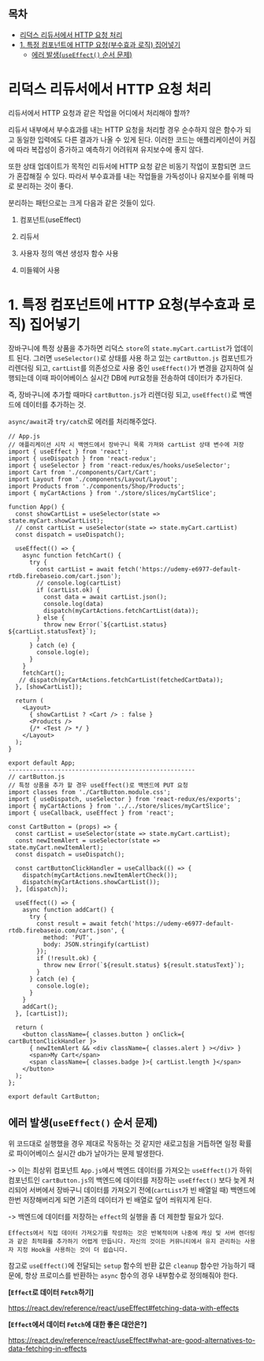 <h2>목차</h2>

- [리덕스 리듀서에서 HTTP 요청 처리](#리덕스-리듀서에서-http-요청-처리)
- [1. 특정 컴포넌트에 HTTP 요청(부수효과 로직) 집어넣기](#1-특정-컴포넌트에-http-요청부수효과-로직-집어넣기)
  - [에러 발생(`useEffect()` 순서 문제)](#에러-발생useeffect-순서-문제)

# 리덕스 리듀서에서 HTTP 요청 처리

리듀서에서 HTTP 요청과 같은 작업을 어디에서 처리해야 할까?

리듀서 내부에서 부수효과를 내는 HTTP 요청을 처리할 경우 순수하지 않은 함수가 되고 동일한 입력에도 다른 결과가 나올 수 있게 된다. 이러한 코드는 애플리케이션이 커짐에 따라 복잡성이 증가하고 예측하기 어려워져 유지보수에 좋지 않다.

또한 상태 업데이트가 목적인 리듀서에 HTTP 요청 같은 비동기 작업이 포함되면 코드가 혼잡해질 수 있다. 따라서 부수효과를 내는 작업들을 가독성이나 유지보수를 위해 따로 분리하는 것이 좋다.

분리하는 패턴으로는 크게 다음과 같은 것들이 있다.

1. 컴포넌트(useEffect)

2. 리듀서

3. 사용자 정의 액션 생성자 함수 사용

4. 미들웨어 사용

# 1. 특정 컴포넌트에 HTTP 요청(부수효과 로직) 집어넣기

장바구니에 특정 상품을 추가하면 리덕스 `store`의 `state.myCart.cartList`가 업데이트 된다. 그러면 `useSelector()`로 상태를 사용 하고 있는 `cartButton.js` 컴포넌트가 리렌더링 되고, `cartList`를 의존성으로 사용 중인 `useEffect()`가 변경을 감지하여 실행되는데 이때 파이어베이스 실시간 DB에 `PUT`요청을 전송하여 데이터가 추가된다.

즉, 장바구니에 추가할 때마다 `cartButton.js`가 리렌더링 되고, `useEffect()`로 백엔드에 데이터를 추가하는 것.

`async/await`과 `try/catch`로 에러를 처리해주었다.

<!-- 코드 문제 있음. useEffect() 처리 순서에 따른 백엔드 데이터 날라감 문제  -->

```
// App.js
// 애플리케이션 시작 시 백엔드에서 장바구니 목록 가져와 cartList 상태 변수에 저장
import { useEffect } from 'react';
import { useDispatch } from 'react-redux';
import { useSelector } from 'react-redux/es/hooks/useSelector';
import Cart from './components/Cart/Cart';
import Layout from './components/Layout/Layout';
import Products from './components/Shop/Products';
import { myCartActions } from './store/slices/myCartSlice';

function App() {
  const showCartList = useSelector(state => state.myCart.showCartList);
  // const cartList = useSelector(state => state.myCart.cartList)
  const dispatch = useDispatch();

  useEffect(() => {
    async function fetchCart() {
      try {
        const cartList = await fetch('https://udemy-e6977-default-rtdb.firebaseio.com/cart.json');
        // console.log(cartList)
        if (cartList.ok) {
          const data = await cartList.json();
          console.log(data)
          dispatch(myCartActions.fetchCartList(data));
        } else {
          throw new Error(`${cartList.status} ${cartList.statusText}`);
        }
      } catch (e) {
        console.log(e);
      }
    }
    fetchCart();
   // dispatch(myCartActions.fetchCartList(fetchedCartData));
  }, [showCartList]);

  return (
    <Layout>
      { showCartList ? <Cart /> : false }
      <Products />
      {/* <Test /> */ }
    </Layout>
  );
}

export default App;
-----------------------------------------------------
// cartButton.js
// 특정 상품을 추가 할 경우 useEffect()로 백엔드에 PUT 요청
import classes from './CartButton.module.css';
import { useDispatch, useSelector } from 'react-redux/es/exports';
import { myCartActions } from '../../store/slices/myCartSlice';
import { useCallback, useEffect } from 'react';

const CartButton = (props) => {
  const cartList = useSelector(state => state.myCart.cartList);
  const newItemAlert = useSelector(state => state.myCart.newItemAlert);
  const dispatch = useDispatch();

  const cartButtonClickHandler = useCallback(() => {
    dispatch(myCartActions.newItemAlertCheck());
    dispatch(myCartActions.showCartList());
  }, [dispatch]);

  useEffect(() => {
    async function addCart() {
      try {
        const result = await fetch('https://udemy-e6977-default-rtdb.firebaseio.com/cart.json', {
          method: 'PUT',
          body: JSON.stringify(cartList)
        });
        if (!result.ok) {
          throw new Error(`${result.status} ${result.statusText}`);
        }
      } catch (e) {
        console.log(e);
      }
    }
    addCart();
  }, [cartList]);

  return (
    <button className={ classes.button } onClick={ cartButtonClickHandler }>
      { newItemAlert && <div className={ classes.alert } ></div> }
      <span>My Cart</span>
      <span className={ classes.badge }>{ cartList.length }</span>
    </button>
  );
};

export default CartButton;
```

## 에러 발생(`useEffect()` 순서 문제)

위 코드대로 실행했을 경우 제대로 작동하는 것 같지만 새로고침을 거듭하면 일정 확률로 파이어베이스 실시간 db가 날아가는 문제 발생한다.

-> 이는 최상위 컴포넌트 `App.js`에서 백엔드 데이터를 가져오는 `useEffect()`가 하위 컴포넌트인 `cartButton.js`의 백엔드에 데이터를 저장하는 `useEffect()` 보다 늦게 처리되어 서버에서 장바구니 데이터를 가져오기 전에(`cartList`가 빈 배열일 때) 백엔드에 한번 저장해버리게 되면 기존의 데이터가 빈 배열로 덮어 씌워지게 된다.

-> 백엔드에 데이터를 저장하는 `effect`의 실행을 좀 더 제한할 필요가 있다.

<!-- 일단 보류, useEffect 순서 문제, 경합 상태 문제? -> 짧은 시간에 요청이 많이 일어났을 때 문제인듯. 내가 겪은 것과 다른 문제-->

```
Effects에서 직접 데이터 가져오기를 작성하는 것은 반복적이며 나중에 캐싱 및 서버 렌더링과 같은 최적화를 추가하기 어렵게 만듭니다. 자신의 것이든 커뮤니티에서 유지 관리하는 사용자 지정 Hook을 사용하는 것이 더 쉽습니다.
```

참고로 `useEffect()`에 전달되는 `setup` 함수의 반환 값은 `cleanup` 함수만 가능하기 때문에, 항상 프로미스를 반환하는 `async` 함수의 경우 내부함수로 정의해줘야 한다.

<!-- 일단 보류 -->

**[`Effect`로 데이터 `Fetch`하기]**

https://react.dev/reference/react/useEffect#fetching-data-with-effects

**[`Effect`에서 데이터 `Fetch`에 대한 좋은 대안은?]**

https://react.dev/reference/react/useEffect#what-are-good-alternatives-to-data-fetching-in-effects

<!--
# 2. 리덕스 리듀서에서 HTTP 요청 처리하기


# 3. 사용자 정의 액션 생성자 함수

# 4. 미들웨어(redux-thunk, redux-saga ...) -->
